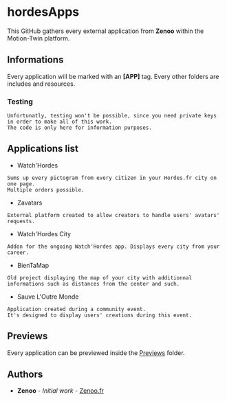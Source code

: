 # hordesApps

This GitHub gathers every external application from **Zenoo** within the Motion-Twin platform.

## Informations

Every application will be marked with an **[APP]** tag. Every other folders are includes and resources.

### Testing

```
Unfortunatly, testing won't be possible, since you need private keys in order to make all of this work.
The code is only here for information purposes.
```

## Applications list

* Watch'Hordes
```
Sums up every pictogram from every citizen in your Hordes.fr city on one page.
Multiple orders possible.
```
* Zavatars
```
External platform created to allow creators to handle users' avatars' requests.
```
* Watch'Hordes City
```
Addon for the ongoing Watch'Hordes app. Displays every city from your career.
```
* BienTaMap
```
Old project displaying the map of your city with additionnal informations such as distances from the center and such.
```
* Sauve L'Outre Monde
```
Application created during a community event.
It's designed to display users' creations during this event.
```

## Previews

Every application can be previewed inside the [Previews](Previews) folder.

## Authors

* **Zenoo** - *Initial work* - [Zenoo.fr](http://zenoo.fr)
